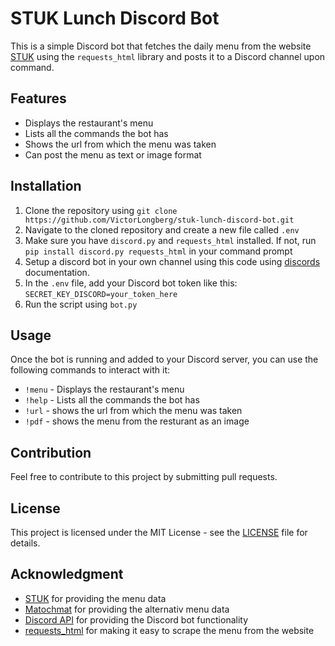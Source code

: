# STUK Lunch Discord Bot

This is a simple Discord bot that fetches the daily menu from the website [STUK](https://www.stuk.nu/) using the `requests_html` library and posts it to a Discord channel upon command. 

## Features
- Displays the restaurant's menu
- Lists all the commands the bot has
- Shows the url from which the menu was taken
- Can post the menu as text or image format

## Installation
1. Clone the repository using `git clone https://github.com/VictorLongberg/stuk-lunch-discord-bot.git`
2. Navigate to the cloned repository and create a new file called `.env`
3. Make sure you have `discord.py` and `requests_html` installed. If not, run `pip install discord.py requests_html` in your command prompt
4. Setup a discord bot in your own channel using this code using [discords](https://discordpy.readthedocs.io/en/stable/discord.html) documentation.
5. In the `.env` file, add your Discord bot token like this: `SECRET_KEY_DISCORD=your_token_here`
6. Run the script using `bot.py`

## Usage
Once the bot is running and added to your Discord server, you can use the following commands to interact with it:

- `!menu` - Displays the restaurant's menu
- `!help` - Lists all the commands the bot has
- `!url` - shows the url from which the menu was taken
- `!pdf` - shows the menu from the resturant as an image

## Contribution
Feel free to contribute to this project by submitting pull requests.

## License
This project is licensed under the MIT License - see the [LICENSE](LICENSE) file for details.

## Acknowledgment
* [STUK](https://www.stuk.nu/) for providing the menu data
* [Matochmat](https://www.matochmat.se/lunch/lulea/stuk/) for providing the alternativ menu data
* [Discord API](https://discord.com/developers/docs/intro) for providing the Discord bot functionality
* [requests_html](https://requests.readthedocs.io/projects/requests-html/en/latest/) for making it easy to scrape the menu from the website